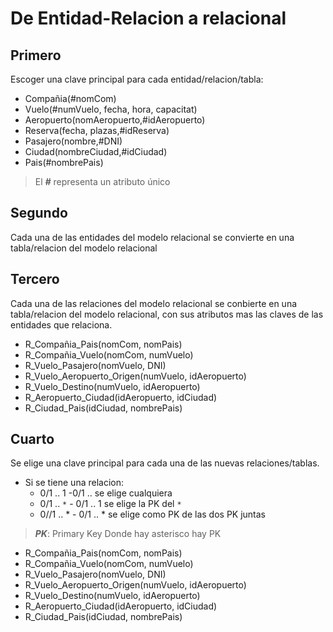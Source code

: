 # De Entidad-Relacion a relacional
## Primero
Escoger una clave principal para cada entidad/relacion/tabla:
- Compañia(#nomCom)
- Vuelo(#numVuelo, fecha, hora, capacitat)
- Aeropuerto(nomAeropuerto,#idAeropuerto)
- Reserva(fecha, plazas,#idReserva)
- Pasajero(nombre,#DNI)
- Ciudad(nombreCiudad,#idCiudad)
- Pais(#nombrePais)
> El ***#*** representa un atributo único

## Segundo
Cada una de las entidades del modelo relacional se convierte en una tabla/relacion del modelo relacional
## Tercero
Cada una de las relaciones del modelo relacional se conbierte en una tabla/relacion del modelo relacional, con sus atributos mas las claves de las entidades que relaciona.

- R_Compañia_Pais(nomCom, nomPais)
- R_Compañia_Vuelo(nomCom, numVuelo)
- R_Vuelo_Pasajero(nomVuelo, DNI)
- R_Vuelo_Aeropuerto_Origen(numVuelo, idAeropuerto)
- R_Vuelo_Destino(numVuelo, idAeropuerto)
- R_Aeropuerto_Ciudad(idAeropuerto, idCiudad)
- R_Ciudad_Pais(idCiudad, nombrePais)

## Cuarto
Se elige una clave principal para cada una de las nuevas relaciones/tablas.
- Si se tiene una relacion:
	- 0/1 .. 1 -0/1 ..  se elige cualquiera
	- 0/1 .. `*` - 0/1 .. 1 se elige la PK del `*`
	- 0//1 .. * - 0/1 .. * se elige como PK de las dos PK juntas

>  ***PK***: Primary Key
> Donde hay asterisco hay PK

- R_Compañia_Pais(nomCom, nomPais)
- R_Compañia_Vuelo(nomCom, numVuelo)
- R_Vuelo_Pasajero(nomVuelo, DNI)
- R_Vuelo_Aeropuerto_Origen(numVuelo, idAeropuerto)
- R_Vuelo_Destino(numVuelo, idAeropuerto)
- R_Aeropuerto_Ciudad(idAeropuerto, idCiudad)
- R_Ciudad_Pais(idCiudad, nombrePais)
